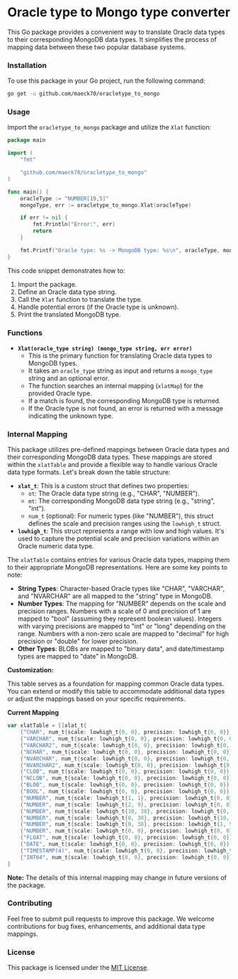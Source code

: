 # Oracle type to Mongo type converter

This Go package provides a convenient way to translate Oracle data types to their corresponding MongoDB data types. It simplifies the process of mapping data between these two popular database systems.

### Installation

To use this package in your Go project, run the following command:

```bash
go get -u github.com/maeck70/oracletype_to_mongo
```

### Usage

Import the `oracletype_to_mongo` package and utilize the `Xlat` function:

```go
package main

import (
    "fmt"

    "github.com/maeck70/oracletype_to_mongo"
)

func main() {
    oracleType := "NUMBER[19,5]"
    mongoType, err := oracletype_to_mongo.Xlat(oracleType)

    if err != nil {
        fmt.Println("Error:", err)
        return
    }

    fmt.Printf("Oracle type: %s -> MongoDB type: %s\n", oracleType, mongoType)
}
```

This code snippet demonstrates how to:

1. Import the package.
2. Define an Oracle data type string.
3. Call the `Xlat` function to translate the type.
4. Handle potential errors (if the Oracle type is unknown).
5. Print the translated MongoDB type.

### Functions

* **`Xlat(oracle_type string) (mongo_type string, err error)`**
   - This is the primary function for translating Oracle data types to MongoDB types.
   - It takes an `oracle_type` string as input and returns a `mongo_type` string and an optional error.
   - The function searches an internal mapping (`xlatMap`) for the provided Oracle type.
   - If a match is found, the corresponding MongoDB type is returned.
   - If the Oracle type is not found, an error is returned with a message indicating the unknown type.

### Internal Mapping

This package utilizes pre-defined mappings between Oracle data types and their corresponding MongoDB data types. These mappings are stored within the `xlatTable` and provide a flexible way to handle various Oracle data type formats. Let's break down the table structure:

- **`xlat_t`**: This is a custom struct that defines two properties:
    - `ot`: The Oracle data type string (e.g., "CHAR", "NUMBER").
    - `mt`: The corresponding MongoDB data type string (e.g., "string", "int").
    - `num_t` (optional): For numeric types (like "NUMBER"), this struct defines the scale and precision ranges using the `lowhigh_t` struct.
- **`lowhigh_t`**: This struct represents a range with low and high values. It's used to capture the potential scale and precision variations within an Oracle numeric data type.

The `xlatTable` contains entries for various Oracle data types, mapping them to their appropriate MongoDB representations. Here are some key points to note:

- **String Types**: Character-based Oracle types like "CHAR", "VARCHAR", and "NVARCHAR" are all mapped to the "string" type in MongoDB.
- **Number Types**: The mapping for "NUMBER" depends on the scale and precision ranges. Numbers with a scale of 0 and precision of 1 are mapped to "bool" (assuming they represent boolean values). Integers with varying precisions are mapped to "int" or "long" depending on the range. Numbers with a non-zero scale are mapped to "decimal" for high precision or "double" for lower precision.
- **Other Types**: BLOBs are mapped to "binary data", and date/timestamp types are mapped to "date" in MongoDB.

**Customization:**

This table serves as a foundation for mapping common Oracle data types. You can extend or modify this table to accommodate additional data types or adjust the mappings based on your specific requirements.

**Current Mapping**
```go
var xlatTable = []xlat_t{
	{"CHAR", num_t{scale: lowhigh_t{0, 0}, precision: lowhigh_t{0, 0}}, "string"},       // CHAR to string
	{"VARCHAR", num_t{scale: lowhigh_t{0, 0}, precision: lowhigh_t{0, 0}}, "string"},    // VARCHAR to string
	{"VARCHAR2", num_t{scale: lowhigh_t{0, 0}, precision: lowhigh_t{0, 0}}, "string"},   // VARCHAR2 to string
	{"NCHAR", num_t{scale: lowhigh_t{0, 0}, precision: lowhigh_t{0, 0}}, "string"},      // NCHAR to string
	{"NVARCHAR", num_t{scale: lowhigh_t{0, 0}, precision: lowhigh_t{0, 0}}, "string"},   // NVARCHAR to string
	{"NVARCHAR2", num_t{scale: lowhigh_t{0, 0}, precision: lowhigh_t{0, 0}}, "string"},  // NVARCHAR2 to string
	{"CLOB", num_t{scale: lowhigh_t{0, 0}, precision: lowhigh_t{0, 0}}, "string"},       // CLOB to string
	{"NCLOB", num_t{scale: lowhigh_t{0, 0}, precision: lowhigh_t{0, 0}}, "string"},      // NCLOB to string
	{"BLOB", num_t{scale: lowhigh_t{0, 0}, precision: lowhigh_t{0, 0}}, "binary data"},  // BLOB to binary data
	{"BOOL", num_t{scale: lowhigh_t{0, 0}, precision: lowhigh_t{0, 0}}, "bool"},         // BOOL to bool
	{"NUMBER", num_t{scale: lowhigh_t{1, 1}, precision: lowhigh_t{0, 0}}, "bool"},       // NUMBER(1) to bool
	{"NUMBER", num_t{scale: lowhigh_t{2, 9}, precision: lowhigh_t{0, 0}}, "int"},        // NUMBER(2-9,0) to int
	{"NUMBER", num_t{scale: lowhigh_t{10, 38}, precision: lowhigh_t{0, 0}}, "long"},     // NUMBER(10-38,0) to long
	{"NUMBER", num_t{scale: lowhigh_t{0, 38}, precision: lowhigh_t{10, 38}}, "decimal"}, // NUMBER(0-38,10-38) to decimal
	{"NUMBER", num_t{scale: lowhigh_t{0, 38}, precision: lowhigh_t{1, 9}}, "double"},    // NUMBER(0-38,1-9) to double
	{"NUMBER", num_t{scale: lowhigh_t{0, 0}, precision: lowhigh_t{0, 0}}, "int"},        // NUMBER to int
	{"FLOAT", num_t{scale: lowhigh_t{0, 0}, precision: lowhigh_t{0, 0}}, "double"},      // FLOAT to double
	{"DATE", num_t{scale: lowhigh_t{0, 0}, precision: lowhigh_t{0, 0}}, "date"},         // DATE to date
	{"TIMESTAMP(4)", num_t{scale: lowhigh_t{0, 0}, precision: lowhigh_t{0, 0}}, "date"}, // TIMESTAMP(4) to date
	{"INT64", num_t{scale: lowhigh_t{0, 0}, precision: lowhigh_t{0, 0}}, "long"},        // INT64 to long
}
```

**Note:** The details of this internal mapping may change in future versions of the package.

### Contributing

Feel free to submit pull requests to improve this package. We welcome contributions for bug fixes, enhancements, and additional data type mappings.

### License

This package is licensed under the [MIT License](https://opensource.org/licenses/MIT).
